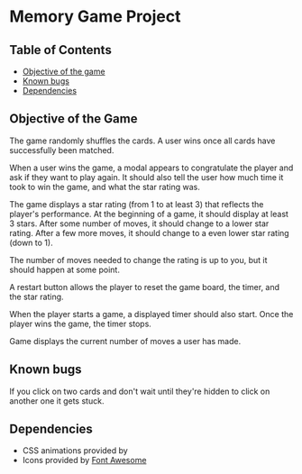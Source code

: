 # Memory Game Project

## Table of Contents

* [Objective of the game](#instructions)
* [Known bugs](#known-bugs)
* [Dependencies](#dependencies)

## Objective of the Game

The game randomly shuffles the cards. A user wins once all cards have successfully been matched.

When a user wins the game, a modal appears to congratulate the player and ask if they want to play again. It should also tell the user how much time it took to win the game, and what the star rating was.

The game displays a star rating (from 1 to at least 3) that reflects the player's performance. At the beginning of a game, it should display at least 3 stars. After some number of moves, it should change to a lower star rating. After a few more moves, it should change to a even lower star rating (down to 1).

The number of moves needed to change the rating is up to you, but it should happen at some point.

A restart button allows the player to reset the game board, the timer, and the star rating.

When the player starts a game, a displayed timer should also start. Once the player wins the game, the timer stops.

Game displays the current number of moves a user has made.

## Known bugs

If you click on two cards and don't wait until they're hidden to click on another one it gets stuck.


## Dependencies

* CSS animations provided by
* Icons provided by [Font Awesome](http://www.fontawesome.com)
